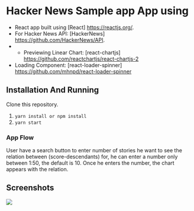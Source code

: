 # Hacker News Sample app App using 

* React app built using [React] https://reactjs.org/.
* For Hacker News API: [HackerNews] https://github.com/HackerNews/API.
* * Previewing Linear Chart: [react-chartjs] https://github.com/reactchartjs/react-chartjs-2
* Loading Component: [react-loader-spinner] https://github.com/mhnpd/react-loader-spinner

## Installation And Running
Clone this repository.
1. `yarn install or npm install`
1. `yarn start`

### App Flow

User have a search button to enter number of stories he want to see the relation between (score-descendants) for, he can enter a number only between 1:50, the default is 10.
Once he enters the number, the chart appears with the relation.





## Screenshots

<img src="https://user-images.githubusercontent.com/20873357/122552624-d6790980-d036-11eb-83f9-826a8b178699.png">
